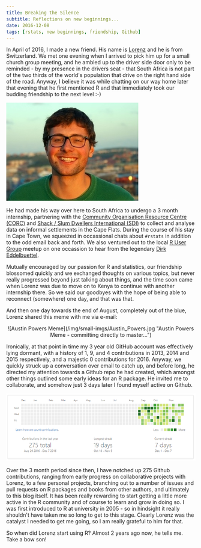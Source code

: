 ```yaml
---
title: Breaking the Silence
subtitle: Reflections on new beginnings...
date: 2016-12-08
tags: [rstats, new beginnings, friendship, Github]
---
```


In April of 2016, I made a new friend. His name is [Lorenz](https://lorenzwalthert.github.io/) and he is from Switzerland. We met one evening when I arrived to pick him up for a small church group meeting, and he ambled up to the driver side door only to be reminded - by my presence in the drivers seat - that South Africa is not part of the two thirds of the world's population that drive on the right hand side of the road. Anyway, I believe it was while chatting on our way home later that evening that he first mentioned R and that immediately took our budding friendship to the next level :-)

![Lorenz Walthert - the legend himself!](/img/small-imgs/Lorenz.jpg#floatright "Lorenz Walthert - the legend himself!")

He had made his way over here to South Africa to undergo a 3 month internship, partnering with the [Community Organisation Resource Centre (CORC)](http://sasdialliance.org.za/about/corc/) and [Shack / Slum Dwellers International (SDI)](http://knowyourcity.info/who-is-sdi/about-us/) to collect and analyse data on informal settlements in the Cape Flats. During the course of his stay in Cape Town, we squeezed in occassional chats about `#rstats` in addition to the odd email back and forth. We also ventured out to the local [R User Group](https://caperuser.wordpress.com/) meetup on one occassion to hear from the legendary [Dirk Eddelbuettel](http://dirk.eddelbuettel.com/).

Mutually encouraged by our passion for R and statistics, our friendship blossomed quickly and we exchanged thoughts on various topics, but never really progressed beyond just talking about things, and the time soon came when Lorenz was due to move on to Kenya to continue with another internship there. So we said our goodbyes with the hope of being able to reconnect (somewhere) one day, and that was that.

And then one day towards the end of August, completely out of the blue, Lorenz shared this meme with me via e-mail:  

<div style="text-align:center" markdown="1">
![Austin Powers Meme](/img/small-imgs/Austin_Powers.jpg "Austin Powers Meme - committing directly to master...")
</div>

Ironically, at that point in time my 3 year old GitHub account was effectively lying dormant, with a history of 1, 9, and 4 contributions in 2013, 2014 and 2015 respectively, and a majestic 0 contributions for 2016. Anyway, we quickly struck up a conversation over email to catch up, and before long, he directed my attention towards a Github repo he had created, which amongst other things outlined some early ideas for an R package. He invited me to collaborate, and somehow just 3 days later I found myself active on Github.

![My 2016 Github contributions](/img/small-imgs/2016_Github_Contributions.PNG "My 2016 Github Contributions")

Over the 3 month period since then, I have notched up 275 Github contributions, ranging from early progress on collaborative projects with Lorenz, to a few personal projects, branching out to a number of issues and pull requests on R packages and books from other authors, and ultimately to this blog itself. It has been really rewarding to start getting a little more active in the R community and of course to learn and grow in doing so. I was first introduced to R at university in 2005 - so in hindsight it really shouldn't have taken me so long to get to this stage. Clearly Lorenz was the catalyst I needed to get me going, so I am really grateful to him for that.

So when did Lorenz start using R? Almost 2 years ago now, he tells me. Take a bow son!
